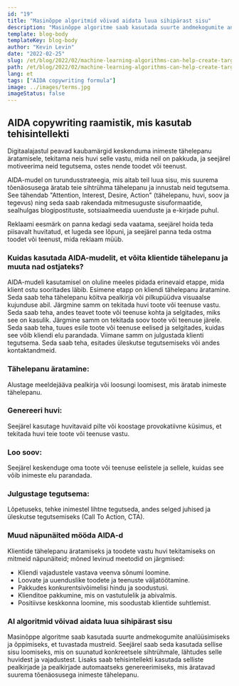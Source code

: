 ```yaml
---
id: "19"
title: "Masinõppe algoritmid võivad aidata luua sihipärast sisu"
description: "Masinõppe algoritme saab kasutada suurte andmekogumite analüüsimiseks ja õppimiseks, et tuvastada mustreid. Seejärel saab seda kasutada sellise sisu loomiseks, mis on suunatud konkreetsele sihtrühmale tema huvide alusel. Masinõppe abil saavad ettevõtted luua sisu, mis on nende klientidele asjakohasem ja aitab suurendada müüki."
template: blog-body
templateKey: blog-body
author: "Kevin Levin"
date: "2022-02-25"
slug: /et/blog/2022/02/machine-learning-algorithms-can-help-create-targeted-content
path: /et/blog/2022/02/machine-learning-algorithms-can-help-create-targeted-content
lang: et
tags: ["AIDA copywriting formula"]
image: ../images/terms.jpg
imageStatus: false
---
```


## AIDA copywriting raamistik, mis kasutab tehisintellekti

Digitaalajastul peavad kaubamärgid keskenduma inimeste tähelepanu äratamisele, tekitama neis huvi selle vastu, mida neil on pakkuda, ja seejärel motiveerima neid tegutsema, ostes nende toodet või teenust.

AIDA-mudel on turundusstrateegia, mis aitab teil luua sisu, mis suurema tõenäosusega äratab teie sihtrühma tähelepanu ja innustab neid tegutsema. See tähendab "Attention, Interest, Desire, Action" (tähelepanu, huvi, soov ja tegevus) ning seda saab rakendada mitmesuguste sisuformaatide, sealhulgas blogipostituste, sotsiaalmeedia uuenduste ja e-kirjade puhul.

Reklaami eesmärk on panna kedagi seda vaatama, seejärel hoida teda piisavalt huvitatud, et lugeda see lõpuni, ja seejärel panna teda ostma toodet või teenust, mida reklaam müüb.

### Kuidas kasutada AIDA-mudelit, et võita klientide tähelepanu ja muuta nad ostjateks?

AIDA-mudeli kasutamisel on oluline meeles pidada erinevaid etappe, mida klient ostu sooritades läbib. Esimene etapp on kliendi tähelepanu äratamine. Seda saab teha tähelepanu köitva pealkirja või pilkupüüdva visuaalse kujunduse abil. Järgmine samm on tekitada huvi toote või teenuse vastu. Seda saab teha, andes teavet toote või teenuse kohta ja selgitades, miks see on kasulik. Järgmine samm on tekitada soov toote või teenuse järele. Seda saab teha, tuues esile toote või teenuse eelised ja selgitades, kuidas see võib kliendi elu parandada. Viimane samm on julgustada klienti tegutsema. Seda saab teha, esitades üleskutse tegutsemiseks või andes kontaktandmeid.

### Tähelepanu äratamine:

Alustage meeldejääva pealkirja või loosungi loomisest, mis äratab inimeste tähelepanu.

### Genereeri huvi:

Seejärel kasutage huvitavaid pilte või koostage provokatiivne küsimus, et tekitada huvi teie toote või teenuse vastu.

### Loo soov:

Seejärel keskenduge oma toote või teenuse eelistele ja sellele, kuidas see võib inimeste elu parandada.

### Julgustage tegutsema:

Lõpetuseks, tehke inimestel lihtne tegutseda, andes selged juhised ja üleskutse tegutsemiseks (Call To Action, CTA).

### Muud näpunäited mööda AIDA-d

Klientide tähelepanu äratamiseks ja toodete vastu huvi tekitamiseks on mitmeid näpunäiteid; mõned levinud meetodid on järgmised:

- Kliendi vajadustele vastava veenva sõnumi loomine.
- Loovate ja uuenduslike toodete ja teenuste väljatöötamine.
- Pakkudes konkurentsivõimelisi hindu ja soodustusi.
- Klienditoe pakkumine, mis on vastutulelik ja abivalmis.
- Positiivse keskkonna loomine, mis soodustab klientide suhtlemist.

### AI algoritmid võivad aidata luua sihipärast sisu

Masinõppe algoritme saab kasutada suurte andmekogumite analüüsimiseks ja õppimiseks, et tuvastada mustreid. Seejärel saab seda kasutada sellise sisu loomiseks, mis on suunatud konkreetsele sihtrühmale, lähtudes selle huvidest ja vajadustest. Lisaks saab tehisintellekti kasutada selliste pealkirjade ja pealkirjade automaatseks genereerimiseks, mis äratavad suurema tõenäosusega inimeste tähelepanu.
